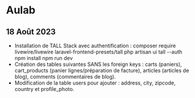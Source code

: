 # Aulab

## 18 Août 2023
- Installation de TALL Stack avec authentification :
    composer require livewire/livewire laravel-frontend-presets/tall
    php artisan ui tall --auth
    npm install
    npm run dev
- Création des tables suivantes SANS les foreign keys : carts (paniers), cart_products (panier lignes/préparation de facture), articles (articles de blog), comments (commentaires de blog).
- Modification de la table users pour ajouter : address, city, zipcode, country et profile_photo.
